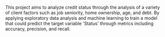 This project aims to analyze credit status through the analysis of a variety of client factors such as job seniority, home ownership, age, and debt. By applying exploratory data analysis and machine learning to train a model that could predict the target variable 'Status' through metrics including accuracy, precision, and recall.
